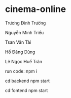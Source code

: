 # cinema-online

Trương Đinh Trường

Nguyễn Minh Triều

Tsan Văn Tài

Hồ  Đăng Dũng

Lê Ngọc Huế  Trân

run code:
 npm i

 cd backend
    npm start

 cd fontend
    npm start